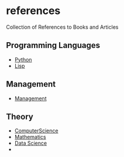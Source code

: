 # references
Collection of References to Books and Articles

## Programming Languages
* [Python](python.md)
* [Lisp](lisp.md)

## Management
* [Management](management.md)

## Theory
* [ComputerScience](computer-science.md)
* [Mathematics](mathematics.md)
* [Data Science](data-science.md)
* 
